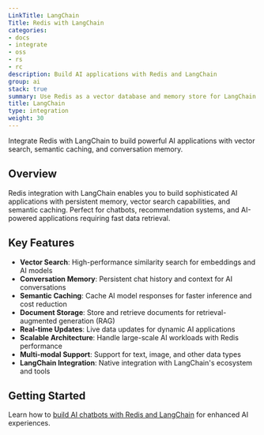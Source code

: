 ```yaml
---
LinkTitle: LangChain
Title: Redis with LangChain
categories:
- docs
- integrate
- oss
- rs
- rc
description: Build AI applications with Redis and LangChain
group: ai
stack: true
summary: Use Redis as a vector database and memory store for LangChain AI applications.
title: LangChain
type: integration
weight: 30
---
```


Integrate Redis with LangChain to build powerful AI applications with vector search, semantic caching, and conversation memory.

## Overview

Redis integration with LangChain enables you to build sophisticated AI applications with persistent memory, vector search capabilities, and semantic caching. Perfect for chatbots, recommendation systems, and AI-powered applications requiring fast data retrieval.

## Key Features

- **Vector Search**: High-performance similarity search for embeddings and AI models
- **Conversation Memory**: Persistent chat history and context for AI conversations
- **Semantic Caching**: Cache AI model responses for faster inference and cost reduction
- **Document Storage**: Store and retrieve documents for retrieval-augmented generation (RAG)
- **Real-time Updates**: Live data updates for dynamic AI applications
- **Scalable Architecture**: Handle large-scale AI workloads with Redis performance
- **Multi-modal Support**: Support for text, image, and other data types
- **LangChain Integration**: Native integration with LangChain's ecosystem and tools

## Getting Started

Learn how to [build AI chatbots with Redis and LangChain](https://redis.io/learn/howtos/solutions/vector/gen-ai-chatbot) for enhanced AI experiences.
